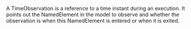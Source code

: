 A TimeObservation is a reference to a time instant during an execution. It points out the NamedElement in the model to observe and whether the observation is when this NamedElement is entered or when it is exited.